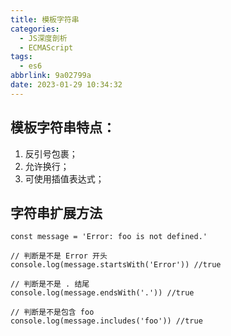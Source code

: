 ```yaml
---
title: 模板字符串
categories:
  - JS深度剖析
  - ECMAScript
tags:
  - es6
abbrlink: 9a02799a
date: 2023-01-29 10:34:32
---
```


## 模板字符串特点：
1. 反引号包裹；
2. 允许换行；
3. 可使用插值表达式；

## 字符串扩展方法
```JS
const message = 'Error: foo is not defined.'

// 判断是不是 Error 开头
console.log(message.startsWith('Error')) //true

// 判断是不是 . 结尾
console.log(message.endsWith('.')) //true

// 判断是不是包含 foo
console.log(message.includes('foo')) //true
```
